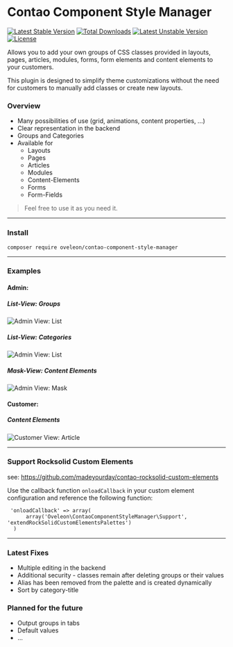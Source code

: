 # Contao Component Style Manager
[![Latest Stable Version](https://poser.pugx.org/oveleon/contao-component-style-manager/v/stable)](https://packagist.org/packages/oveleon/contao-component-style-manager)
[![Total Downloads](https://poser.pugx.org/oveleon/contao-component-style-manager/downloads)](https://packagist.org/packages/oveleon/contao-component-style-manager)
[![Latest Unstable Version](https://poser.pugx.org/oveleon/contao-component-style-manager/v/unstable)](https://packagist.org/packages/oveleon/contao-component-style-manager)
[![License](https://poser.pugx.org/oveleon/contao-component-style-manager/license)](https://packagist.org/packages/oveleon/contao-component-style-manager)

Allows you to add your own groups of CSS classes provided in layouts, pages, articles, modules, forms, form elements and content elements to your customers.

This plugin is designed to simplify theme customizations without the need for customers to manually add classes or create new layouts.

### Overview
- Many possibilities of use (grid, animations, content properties, ...)
- Clear representation in the backend
- Groups and Categories
- Available for
    - Layouts
    - Pages
    - Articles
    - Modules
    - Content-Elements
    - Forms
    - Form-Fields

> Feel free to use it as you need it.

---

### Install
```
composer require oveleon/contao-component-style-manager
```

---

### Examples
#### Admin:
##### List-View: Groups
![Admin View: List](https://www.oveleon.de/share/github-assets/contao-component-style-manager/list-view-120.png)
##### List-View: Categories
![Admin View: List](https://www.oveleon.de/share/github-assets/contao-component-style-manager/list-view-2-120.png)
##### Mask-View: Content Elements
![Admin View: Mask](https://www.oveleon.de/share/github-assets/contao-component-style-manager/content-elements-120.png)

#### Customer:
##### Content Elements
![Customer View: Article](https://www.oveleon.de/share/github-assets/contao-component-style-manager/customer-120.png)

---

### Support Rocksolid Custom Elements
see: https://github.com/madeyourday/contao-rocksolid-custom-elements

Use the callback function `onloadCallback` in your custom element configuration and reference the following function:
```
 'onloadCallback' => array(
      array('Oveleon\ContaoComponentStyleManager\Support', 'extendRockSolidCustomElementsPalettes')
  )
```

---

### Latest Fixes
- Multiple editing in the backend
- Additional security - classes remain after deleting groups or their values
- Alias has been removed from the palette and is created dynamically
- Sort by category-title

### Planned for the future
- Output groups in tabs
- Default values
- ...
